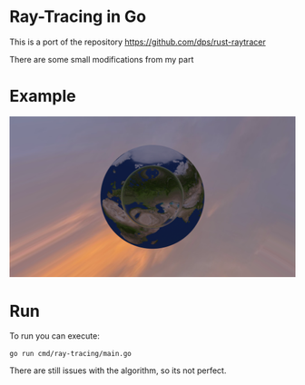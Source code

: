 # Ray-Tracing in Go

This is a port of the repository https://github.com/dps/rust-raytracer

There are some small modifications from my part

# Example

![](out.png)

# Run

To run you can execute:

```
go run cmd/ray-tracing/main.go
```

There are still issues with the algorithm, so its not perfect.
